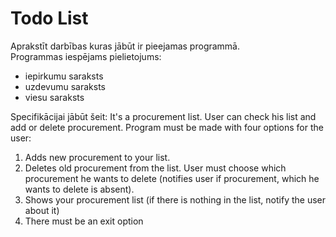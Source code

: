 # Todo List
Aprakstīt darbības kuras jābūt ir pieejamas programmā.  
Programmas iespējams pielietojums:  
- iepirkumu saraksts
- uzdevumu saraksts
- viesu saraksts

Specifikācijai jābūt šeit:
It's a procurement list. User can check his list and add or delete procurement. Program must be made with four options for the user:
1) Adds new procurement to your list.
2) Deletes old procurement from the list. User must choose which procurement he wants to delete (notifies user if procurement, which he wants to delete is absent).
3) Shows your procurement list (if there is nothing in the list, notify the user about it)
4) There must be an exit option
